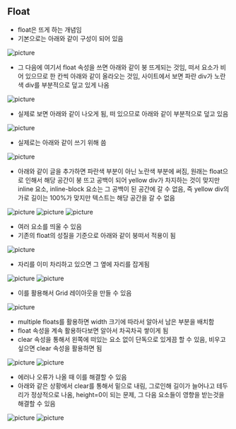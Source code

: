 ## Float
- float은 뜨게 하는 개념임
- 기본으로는 아래와 같이 구성이 되어 있음

![picture](/img/HTML&CSS/Float/one.png)

- 그 다음에 여기서 float 속성을 쓰면 아래와 같이 붕 뜨게되는 것임, 떠서 요소가 비어 있으므로 한 칸씩 아래와 같이 올라오는 것임, 사이트에서 보면 파란 div가 노란색 div를 부분적으로 덮고 있게 나옴

![picture](/img/HTML&CSS/Float/two.png)

- 실제로 보면 아래와 같이 나오게 됨, 떠 있으므로 아래와 같이 부분적으로 덮고 있음

![picture](/img/HTML&CSS/Float/three.png)

- 실제로는 아래와 같이 쓰기 위해 씀

![picture](/img/HTML&CSS/Float/four.png)

- 아래와 같이 글을 추가하면 파란색 부분이 아닌 노란색 부분에 써짐, 원래는 float으로 인해서 해당 공간이 붕 뜨고 공백이 되어 yellow div가 차지하는 것이 맞지만 inline 요소, inline-block 요소는 그 공백이 된 공간에 갈 수 없음, 즉 yellow div의 가로 길이는 100%가 맞지만 텍스트는 해당 공간을 갈 수 없음

![picture](/img/HTML&CSS/Float/five.png)
![picture](/img/HTML&CSS/Float/six.png)
![picture](/img/HTML&CSS/Float/seven.png)

- 여러 요소를 띄울 수 있음
- 기존의 float의 성질을 기준으로 아래와 같이 붕떠서 적용이 됨

![picture](/img/HTML&CSS/Float/eight.png)

- 자리를 이미 차리하고 있으면 그 옆에 자리를 잡게됨

![picture](/img/HTML&CSS/Float/nine.png)
![picture](/img/HTML&CSS/Float/ten.png)

- 이를 활용해서 Grid 레이아웃을 만들 수 있음

![picture](/img/HTML&CSS/Float/eleven.png)

- multiple floats를 활용하면 width 크기에 따라서 알아서 남은 부분을 배치함
- float 속성을 계속 활용하다보면 알아서 차곡차곡 쌓이게 됨
- clear 속성을 통해서 왼쪽에 떠있는 요소 없이 단독으로 있게끔 할 수 있음, 비우고 싶으면 clear 속성을 활용하면 됨

![picture](/img/HTML&CSS/Float/twelve.png)
![picture](/img/HTML&CSS/Float/thirteen.png)

- 에러나 오류가 나올 때 이를 해결할 수 있음
- 아래와 같은 상황에서 clear를 통해서 밑으로 내림, 그로인해 길이가 늘어나고 테두리가 정상적으로 나옴, height=0이 되는 문제, 그 다음 요소들이 영향을 받는것을 해결할 수 있음

![picture](/img/HTML&CSS/Float/fourteen.png)
![picture](/img/HTML&CSS/Float/fifteen.png)
